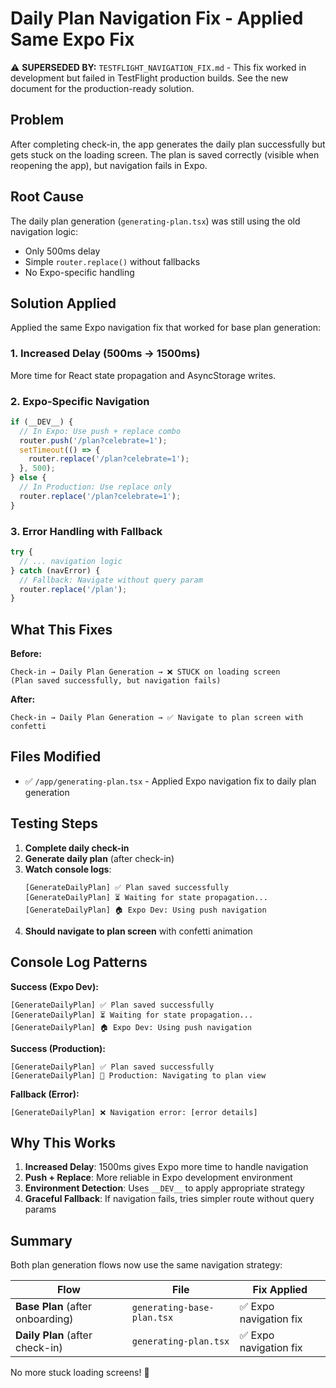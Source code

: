 # Daily Plan Navigation Fix - Applied Same Expo Fix

⚠️ **SUPERSEDED BY:** `TESTFLIGHT_NAVIGATION_FIX.md` - This fix worked in development but failed in TestFlight production builds. See the new document for the production-ready solution.

## Problem

After completing check-in, the app generates the daily plan successfully but gets stuck on the loading screen. The plan is saved correctly (visible when reopening the app), but navigation fails in Expo.

## Root Cause

The daily plan generation (`generating-plan.tsx`) was still using the old navigation logic:
- Only 500ms delay
- Simple `router.replace()` without fallbacks
- No Expo-specific handling

## Solution Applied

Applied the same Expo navigation fix that worked for base plan generation:

### 1. Increased Delay (500ms → 1500ms)
More time for React state propagation and AsyncStorage writes.

### 2. Expo-Specific Navigation
```typescript
if (__DEV__) {
  // In Expo: Use push + replace combo
  router.push('/plan?celebrate=1');
  setTimeout(() => {
    router.replace('/plan?celebrate=1');
  }, 500);
} else {
  // In Production: Use replace only
  router.replace('/plan?celebrate=1');
}
```

### 3. Error Handling with Fallback
```typescript
try {
  // ... navigation logic
} catch (navError) {
  // Fallback: Navigate without query param
  router.replace('/plan');
}
```

## What This Fixes

**Before:**
```
Check-in → Daily Plan Generation → ❌ STUCK on loading screen
(Plan saved successfully, but navigation fails)
```

**After:**
```
Check-in → Daily Plan Generation → ✅ Navigate to plan screen with confetti
```

## Files Modified

- ✅ `/app/generating-plan.tsx` - Applied Expo navigation fix to daily plan generation

## Testing Steps

1. **Complete daily check-in**
2. **Generate daily plan** (after check-in)
3. **Watch console logs**:
   ```
   [GenerateDailyPlan] ✅ Plan saved successfully
   [GenerateDailyPlan] ⏳ Waiting for state propagation...
   [GenerateDailyPlan] 🏠 Expo Dev: Using push navigation
   ```
4. **Should navigate to plan screen** with confetti animation

## Console Log Patterns

**Success (Expo Dev):**
```
[GenerateDailyPlan] ✅ Plan saved successfully
[GenerateDailyPlan] ⏳ Waiting for state propagation...
[GenerateDailyPlan] 🏠 Expo Dev: Using push navigation
```

**Success (Production):**
```
[GenerateDailyPlan] ✅ Plan saved successfully
[GenerateDailyPlan] 🚀 Production: Navigating to plan view
```

**Fallback (Error):**
```
[GenerateDailyPlan] ❌ Navigation error: [error details]
```

## Why This Works

1. **Increased Delay**: 1500ms gives Expo more time to handle navigation
2. **Push + Replace**: More reliable in Expo development environment
3. **Environment Detection**: Uses `__DEV__` to apply appropriate strategy
4. **Graceful Fallback**: If navigation fails, tries simpler route without query params

## Summary

Both plan generation flows now use the same navigation strategy:

| Flow | File | Fix Applied |
|------|------|-------------|
| **Base Plan** (after onboarding) | `generating-base-plan.tsx` | ✅ Expo navigation fix |
| **Daily Plan** (after check-in) | `generating-plan.tsx` | ✅ Expo navigation fix |

No more stuck loading screens! 🎉


